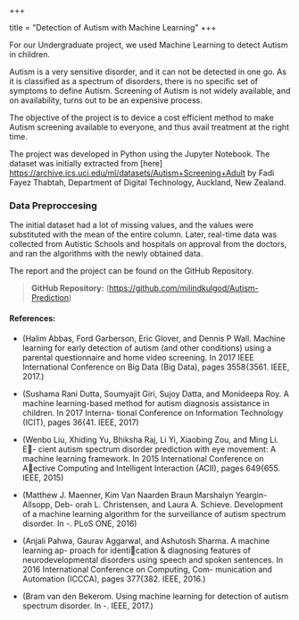 +++

title = "Detection of Autism with Machine Learning"
+++

For our Undergraduate project, we used Machine Learning to detect Autism in children.

Autism is a very sensitive disorder, and it can not be detected in one go. As it is classified as a spectrum of disorders, there is no specific set of symptoms to define Autism. Screening of Autism is not widely available, and on availability, turns out to be an expensive process.

The objective of the project is to device a cost efficient method to make Autism screening available to everyone, and thus avail treatment at the right time.

The project was developed in Python using the Jupyter Notebook.
The dataset was initially extracted from 
[here] https://archive.ics.uci.edu/ml/datasets/Autism+Screening+Adult by Fadi Fayez Thabtah, Department of Digital Technology, Auckland, New Zealand.

### Data Preproccesing
The initial dataset had a lot of missing values, and the values were substituted with the mean of the entire column. Later, real-time data was collected from Autistic Schools and hospitals on approval from the doctors, and ran the algorithms with the newly obtained data.

The report and the project can be found on the GitHub Repository.
>**GitHub Repository:** (https://github.com/milindkulgod/Autism-Prediction)

#### References:
* (Halim Abbas, Ford Garberson, Eric Glover, and Dennis P Wall. Machine learning
for early detection of autism (and other conditions) using a parental questionnaire
and home video screening. In 2017 IEEE International Conference on Big Data (Big
Data), pages 3558{3561. IEEE, 2017.)

* (Sushama Rani Dutta, Soumyajit Giri, Sujoy Datta, and Monideepa Roy. A machine
learning-based method for autism diagnosis assistance in children. In 2017 Interna-
tional Conference on Information Technology (ICIT), pages 36{41. IEEE, 2017)

* (Wenbo Liu, Xhiding Yu, Bhiksha Raj, Li Yi, Xiaobing Zou, and Ming Li. E-
cient autism spectrum disorder prediction with eye movement: A machine learning
framework. In 2015 International Conference on Aective Computing and Intelligent
Interaction (ACII), pages 649{655. IEEE, 2015)


* (Matthew J. Maenner, Kim Van Naarden Braun Marshalyn Yeargin-Allsopp, Deb-
orah L. Christensen, and Laura A. Schieve. Development of a machine learning
algorithm for the surveillance of autism spectrum disorder. In -. PLoS ONE, 2016)

* (Anjali Pahwa, Gaurav Aggarwal, and Ashutosh Sharma. A machine learning ap-
proach for identication & diagnosing features of neurodevelopmental disorders using
speech and spoken sentences. In 2016 International Conference on Computing, Com-
munication and Automation (ICCCA), pages 377{382. IEEE, 2016.)

* (Bram van den Bekerom. Using machine learning for detection of autism spectrum
disorder. In -. IEEE, 2017.)
